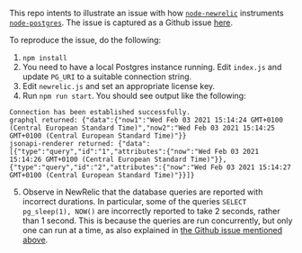 This repo intents to illustrate an issue with how [`node-newrelic`](https://github.com/newrelic/node-newrelic) instruments [`node-postgres`](https://github.com/brianc/node-postgres). The issue is captured as a Github issue [here](https://github.com/newrelic/node-newrelic/issues/345).

To reproduce the issue, do the following:

1. `npm install`
2. You need to have a local Postgres instance running. Edit `index.js` and update `PG_URI` to a suitable connection string.
3. Edit `newrelic.js` and set an appropriate license key.
4. Run `npm run start`. You should see output like the following:

```
Connection has been established successfully.
graphql returned: {"data":{"now1":"Wed Feb 03 2021 15:14:24 GMT+0100 (Central European Standard Time)","now2":"Wed Feb 03 2021 15:14:25 GMT+0100 (Central European Standard Time)"}}
jsonapi-renderer returned: {"data":[{"type":"query","id":"1","attributes":{"now":"Wed Feb 03 2021 15:14:26 GMT+0100 (Central European Standard Time)"}},{"type":"query","id":"2","attributes":{"now":"Wed Feb 03 2021 15:14:27 GMT+0100 (Central European Standard Time)"}}]}
```

5. Observe in NewRelic that the database queries are reported with incorrect durations. In particular, some of the queries `SELECT pg_sleep(1), NOW()` are incorrectly reported to take 2 seconds, rather than 1 second. This is because the queries are run concurrently, but only one can run at a time, as also explained in [the Github issue mentioned above](https://igithub.com/newrelic/node-newrelic/issues/345).
